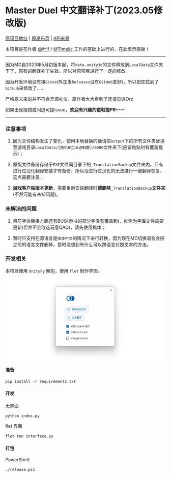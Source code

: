 # Master Duel 中文翻译补丁(2023.05修改版)

[原项目地址](https://gitee.com/fetiss/master-duel-chinese-switch) | [原发布页](https://www.bilibili.com/read/cv21869124) | [API来源](https://ygocdb.com/)

本项目是在作者 [@叶lf](https://space.bilibili.com/23834819) / [@Timelic](https://space.bilibili.com/8664322) 工作的基础上进行的，在此表示感谢！

----

因为MD自2023年5月初版本起，将`data.unity3d`的文件释放到`LocalData`文件夹下了，原有的翻译补丁失效。所以对原项目进行了一定的修改。

因为开发环境没有接`Gitee`(外加发`Releases`没有`GitHub`友好)，所以把库拉到了`GitHub`来修改了……

严格意义来说并不符合开源礼仪，原作者大大看到了还请见谅Orz

如果出现报错或闪退可提issue，**欢迎有兴趣的童鞋提PR~~~**

----
### 注意事项
1. 因为文件结构发生了变化，使用本地替换的话请把`output`下的所有文件夹替换至游戏目录`LocalData/[随机8位16进制数]/0000`文件夹下(应该粘贴时有覆盖提示)；

2. 原版文件备份存储于`EXE`文件同目录下的`_TranslationBackup`文件夹内，只有进行过汉化翻译安装才有备份，所以没进行过汉化的无法进行一键翻译恢复，这点需要注意；

3. **游戏客户端版本更新**，需要重新安装翻译时**请删除**`_TranslationBackup`**文件夹**(不然可能有未知问题)。

### 未解决的问题

1. 目前字体替换方面还有BUG(隶书的部分字没有覆盖到)，推测为字库文件需要更新(但并不会改这玩意QAQ)，请先使用楷体；

2. 暂时只支持在源语言是`简体中文`的情况下进行转换，因为现在MD切换语言会把之前的语言文件删掉，暂时没想到有什么可以跨语言对照文本的方法。

### 开发相关
本项目使用 `UnityPy` 解包，使用 `flet` 制作界面。

![](./images/display.jpg)
#### 准备

```
pip install -r requirements.txt
```

#### 开发

无界面

```
python index.py
```

flet 界面

```
flet run interface.py
```

#### 打包

PowerShell:

```
./release.ps1
```
